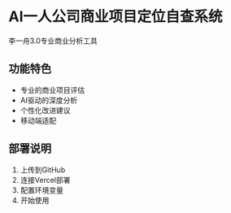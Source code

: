 # AI一人公司商业项目定位自查系统

李一舟3.0专业商业分析工具

## 功能特色
- 专业的商业项目评估
- AI驱动的深度分析
- 个性化改进建议
- 移动端适配

## 部署说明
1. 上传到GitHub
2. 连接Vercel部署
3. 配置环境变量
4. 开始使用